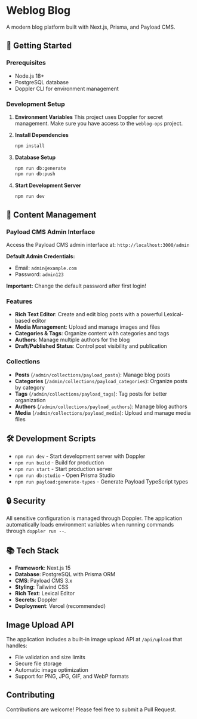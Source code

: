 # Weblog Blog

A modern blog platform built with Next.js, Prisma, and Payload CMS.

## 🚀 Getting Started

### Prerequisites
- Node.js 18+
- PostgreSQL database
- Doppler CLI for environment management

### Development Setup

1. **Environment Variables**
   This project uses Doppler for secret management. Make sure you have access to the `weblog-ops` project.

2. **Install Dependencies**
   ```bash
   npm install
   ```

3. **Database Setup**
   ```bash
   npm run db:generate
   npm run db:push
   ```

4. **Start Development Server**
   ```bash
   npm run dev
   ```

## 📝 Content Management

### Payload CMS Admin Interface

Access the Payload CMS admin interface at: `http://localhost:3000/admin`

**Default Admin Credentials:**
- Email: `admin@example.com`
- Password: `admin123`

**Important:** Change the default password after first login!

### Features

- **Rich Text Editor**: Create and edit blog posts with a powerful Lexical-based editor
- **Media Management**: Upload and manage images and files
- **Categories & Tags**: Organize content with categories and tags
- **Authors**: Manage multiple authors for the blog
- **Draft/Published Status**: Control post visibility and publication

### Collections

- **Posts** (`/admin/collections/payload_posts`): Manage blog posts
- **Categories** (`/admin/collections/payload_categories`): Organize posts by category
- **Tags** (`/admin/collections/payload_tags`): Tag posts for better organization
- **Authors** (`/admin/collections/payload_authors`): Manage blog authors
- **Media** (`/admin/collections/payload_media`): Upload and manage media files

## 🛠 Development Scripts

- `npm run dev` - Start development server with Doppler
- `npm run build` - Build for production
- `npm run start` - Start production server
- `npm run db:studio` - Open Prisma Studio
- `npm run payload:generate-types` - Generate Payload TypeScript types

## 🔒 Security

All sensitive configuration is managed through Doppler. The application automatically loads environment variables when running commands through `doppler run --`.

## 📚 Tech Stack

- **Framework**: Next.js 15
- **Database**: PostgreSQL with Prisma ORM
- **CMS**: Payload CMS 3.x
- **Styling**: Tailwind CSS
- **Rich Text**: Lexical Editor
- **Secrets**: Doppler
- **Deployment**: Vercel (recommended)

## Image Upload API

The application includes a built-in image upload API at `/api/upload` that handles:
- File validation and size limits
- Secure file storage
- Automatic image optimization
- Support for PNG, JPG, GIF, and WebP formats

## Contributing

Contributions are welcome! Please feel free to submit a Pull Request. 